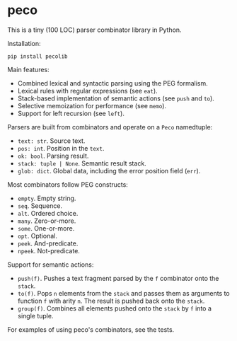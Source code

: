 # peco

This is a tiny (100 LOC) parser combinator library in Python.

Installation:

```
pip install pecolib
```

Main features:

* Combined lexical and syntactic parsing using the PEG formalism.
* Lexical rules with regular expressions (see `eat`).
* Stack-based implementation of semantic actions (see `push` and `to`).
* Selective memoization for performance (see `memo`).
* Support for left recursion (see `left`).

Parsers are built from combinators and operate on a `Peco` namedtuple:

* `text: str`. Source text.
* `pos: int`. Position in the `text`.
* `ok: bool`. Parsing result.
* `stack: tuple | None`. Semantic result stack.
* `glob: dict`. Global data, including the error position field (`err`).

Most combinators follow PEG constructs:

* `empty`. Empty string.
* `seq`. Sequence.
* `alt`. Ordered choice.
* `many`. Zero-or-more.
* `some`. One-or-more.
* `opt`. Optional.
* `peek`. And-predicate.
* `npeek`. Not-predicate.

Support for semantic actions:

* `push(f)`. Pushes a text fragment parsed by the `f` combinator onto the `stack`.
* `to(f)`.  Pops `n` elements from the `stack` and passes them as arguments to function `f` with arity `n`. The result is pushed back onto the `stack`.
* `group(f)`. Combines all elements pushed onto the `stack` by `f` into a single tuple.

For examples of using peco's combinators, see the tests.
